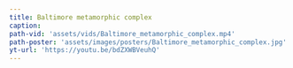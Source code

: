 ```yaml
---
title: Baltimore metamorphic complex
caption:
path-vid: 'assets/vids/Baltimore_metamorphic_complex.mp4'
path-poster: 'assets/images/posters/Baltimore_metamorphic_complex.jpg'
yt-url: 'https://youtu.be/bdZXWBVeuhQ'
---
```

